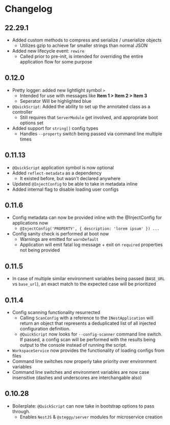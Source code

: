 # Changelog

## 22.29.1

- Added custom methods to compress and serialize / unserialize objects
  - Utilizes gzip to achieve far smaller strings than normal JSON
- Added new lifecycle event: `rewire`
  - Called prior to pre-init, is intended for overriding the entire application flow for some purpose

## 0.12.0

- Pretty logger: added new lightlight symbol `>`
  - Intended for use with messages like **Item 1 > Item 2 > Item 3**
  - Seperator Will be highlighted blue
- `@QuickScript`: Added the ability to set up the annotated class as a controller
  - Still requires that `ServerModule` get involved, and appropriate boot options set
- Added support for `string[]` config types
  - Handles `--property` switch being passed via command line multiple times

## 0.11.13

- `@QuickScript` application symbol is now optional
- Added `reflect-metadata` as a dependency
  - It existed before, but wasn't declared anywhere
- Updated `@InjectConfig` to be able to take in metadata inline
- Added internal flag to disable loading user configs

## 0.11.6

- Config metadata can now be provided inline with the @InjectConfig for applications now
  - `@InjectConfig('PROPERTY', { description: 'lorem ipsum' }) ...`
- Config sanity check is performed at boot now
  - Warnings are emitted for `warnDefault`
  - Application will emit fatal log message + exit on `required` properties not being provided

## 0.11.5

- In case of multiple similar environment variables being passed (`BASE_URL` vs `base_url`), an exact match to the expected case will be prioritized

## 0.11.4

- Config scanning functionality resurrected
  - Calling `ScanConfig` with a reference to the `INestApplication` will return an object that represents a deduplicated list of all injected configuration definition.
  - `@QuickScript` now looks for `--config-scanner` command line switch. If passed, a config scan will be performed with the results being output to the console instead of running the script.
- `WorkspaceService` now provides the functionality of loading configs from files
- Command line switches now properly take priority over environment variables
- Command line switches and environment variables are now case insensitive (dashes and underscores are interchangable also)

## 0.10.28

- Boilerplate: `@QuickScript` can now take in bootstrap options to pass through.
  - Enables `NestJS` & `@steggy/server` modules for microservice creation
